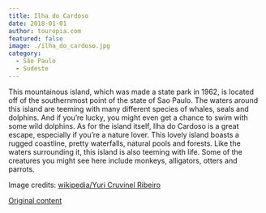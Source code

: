```yaml
---
title: Ilha do Cardoso
date: 2018-01-01
author: touropia.com
featured: false
image: ./ilha_do_cardoso.jpg
category:
  - São Paulo
  - Sudeste
---
```


This mountainous island, which was made a state park in 1962, is located off of the southernmost point of the state of Sao Paulo. The waters around this island are teeming with many different species of whales, seals and dolphins. And if you’re lucky, you might even get a chance to swim with some wild dolphins. As for the island itself, Ilha do Cardoso is a great escape, especially if you’re a nature lover. This lovely island boasts a rugged coastline, pretty waterfalls, natural pools and forests. Like the waters surrounding it, this island is also teeming with life. Some of the creatures you might see here include monkeys, alligators, otters and parrots.

Image credits: [wikipedia/Yuri Cruvinel Ribeiro](https://commons.wikimedia.org/wiki/File:Praia_da_Laje_-_Ilha_do_Cardoso_-_SP.jpg)

[Original content](https://www.touropia.com/islands-in-brazil/)
